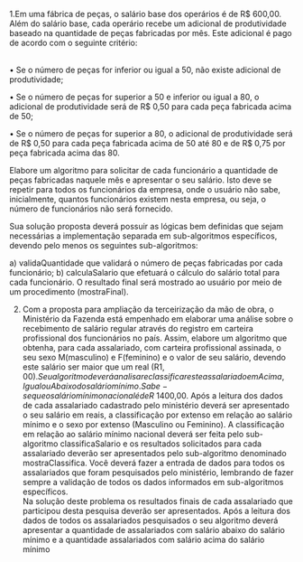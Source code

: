 1.Em uma fábrica de peças, o salário base dos operários é de R$ 600,00. Além do salário base, cada 
operário recebe um adicional de produtividade baseado na quantidade de peças fabricadas por mês. Este 
adicional é pago de acordo com o seguinte critério: 
<br><br>

  •	Se o número de peças for inferior ou igual a 50, não existe adicional de produtividade;
  
  •	Se o número de peças for superior a 50 e inferior ou igual a 80, o adicional de produtividade 
    será de R$ 0,50 para cada peça fabricada acima de 50;
    
  •	Se o número de peças for superior a 80, o adicional de produtividade será de R$ 0,50 para cada 
    peça fabricada acima de 50 até 80 e de R$ 0,75 por peça fabricada acima das 80.

Elabore um algoritmo para solicitar de cada funcionário a quantidade de peças fabricadas naquele mês e 
apresentar o seu salário. Isto deve se repetir para todos os funcionários da empresa, onde o usuário 
não sabe, inicialmente, quantos funcionários existem nesta empresa, ou seja, o número de funcionários não 
será fornecido. 

Sua solução proposta deverá possuir as lógicas bem definidas que sejam necessárias a implementação 
separada em sub-algoritmos específicos, devendo pelo menos os seguintes sub-algoritmos:

a)	validaQuantidade que validará o número de peças fabricadas por cada funcionário;
b)	calculaSalario que efetuará o cálculo do salário total para cada funcionário.
O resultado final será mostrado ao usuário por meio de um procedimento (mostraFinal).

2.	Com a proposta para ampliação da terceirização da mão de obra, o Ministério da Fazenda está empenhado 
em elaborar uma análise sobre o recebimento de salário regular através do registro em carteira profissional 
dos funcionários no país. Assim, elabore um algoritmo que obtenha, para cada assalariado, com carteira 
profissional assinada, o seu sexo M(masculino) e F(feminino) e o valor de seu salário, devendo este salário 
ser maior que um real (R$1,00). Seu algoritmo deverá analisar e classificar este assalariado em Acima, Igual 
ou Abaixo do salário mínimo. Sabe-se que o salário mínimo nacional é de R$ 1400,00. Após a leitura dos dados 
de cada assalariado cadastrado pelo ministério deverá ser apresentado o seu salário em reais, a classificação 
por extenso em relação ao salário mínimo e o sexo por extenso (Masculino ou Feminino).
A classificação em relação ao salário mínimo nacional deverá ser feita pelo sub-algoritmo classificaSalario 
e os resultados solicitados para cada assalariado deverão ser apresentados pelo sub-algoritmo denominado 
mostraClassifica. 
Você deverá fazer a entrada de dados para todos os assalariados que foram pesquisados pelo ministério, 
lembrando de fazer sempre a validação de todos os dados informados em sub-algoritmos específicos.   
Na solução deste problema os resultados finais de cada assalariado que participou desta pesquisa deverão ser 
apresentados.
Após a leitura dos dados de todos os assalariados pesquisados o seu algoritmo deverá apresentar a quantidade 
de assalariados com salário abaixo do salário mínimo e a quantidade assalariados com salário acima do salário 
mínimo
